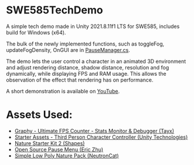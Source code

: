 # SWE585TechDemo
A simple tech demo made in Unity 2021.8.11f1 LTS for SWE585, includes build for Windows (x64).

The bulk of the newly implemented functions, such as toggleFog, updateFogDensity, OnGUI are in [PauseManager.cs](https://github.com/dbaslan/SWE585TechDemo/blob/main/Assets/Pause%20Menu%20Assets/Scripts/Pausemenu/PauseManager.cs).

The demo lets the user control a character in an animated 3D environment and adjust rendering distance, shadow distance, resolution and fog dynamically, while displaying FPS and RAM usage. This allows the observation of the effect that rendering has on performance.

A short demonstration is available on [YouTube](https://www.youtube.com/watch?v=dQw4w9WgXcQ).

# Assets Used:

- [Graphy - Ultimate FPS Counter - Stats Monitor & Debugger (Tayx)](https://assetstore.unity.com/packages/tools/gui/graphy-ultimate-fps-counter-stats-monitor-debugger-105778)
- [Starter Assets - Third Person Character Controller (Unity Technologies)](https://assetstore.unity.com/packages/essentials/starter-assets-third-person-character-controller-196526)
- [Nature Starter Kit 2 (Shapes)](https://assetstore.unity.com/packages/3d/environments/nature-starter-kit-2-52977)
- [Open Source Pause Menu (Eric Zhu)](https://assetstore.unity.com/packages/tools/gui/open-source-pause-menu-59478)
- [Simple Low Poly Nature Pack (NeutronCat)](https://assetstore.unity.com/packages/3d/environments/landscapes/simple-low-poly-nature-pack-157552#content)
